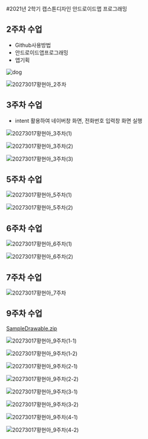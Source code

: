 #2021년 2학기 캡스톤디자인 안드로이드맵 프로그래밍

## 2주차 수업
 - Github사용방법
 - 안드로이드앱프로그래밍
 - 앱기획


![dog](https://user-images.githubusercontent.com/80746336/133891981-5943db0c-3307-49f8-80e2-9121a0452264.png)

![20273017황현아_2주차](https://user-images.githubusercontent.com/80746336/132335320-d24e9cb2-dffb-42ef-bbd3-c9f4796dd649.PNG)


## 3주차 수업
 - intent 활용하여 네이버창 화면, 전화번호 입력창 화면 실행


![20273017황현아_3주차(1)](https://user-images.githubusercontent.com/80746336/133901097-1f24f361-5954-4167-bb97-106dc8ace7ac.PNG)

![20273017황현아_3주차(2)](https://user-images.githubusercontent.com/80746336/133901164-521c0c61-691c-47a4-93d8-fa593f14ed7f.PNG)

![20273017황현아_3주차(3)](https://user-images.githubusercontent.com/80746336/133901205-3dead694-0964-4df9-be09-c428eb3079e4.PNG)


## 5주차 수업

![20273017황현아_5주차(1)](https://user-images.githubusercontent.com/80746336/135077882-868bd685-57a9-4a1f-aad6-838cf155a7b4.PNG)

![20273017황현아_5주차(2)](https://user-images.githubusercontent.com/80746336/135077908-902755eb-a7c3-4308-b5ac-afc18e0a3ef7.PNG)


## 6주차 수업

![20273017황현아_6주차(1)](https://user-images.githubusercontent.com/80746336/136657604-e461c8d5-7a35-4a34-826c-a29b5531ae4d.PNG)

![20273017황현아_6주차(2)](https://user-images.githubusercontent.com/80746336/136657610-c16c7dc9-a410-4512-9a53-0aac3b04e880.PNG)


## 7주차 수업

![20273017황현아_7주차](https://user-images.githubusercontent.com/80746336/137617971-1dbffeaf-87d9-4fb7-b3c2-fb7960778a69.PNG)

## 9주차 수업

[SampleDrawable.zip](https://github.com/hha0323/MyFirstRepository/files/7417643/SampleDrawable.zip)

![20273017황현아_9주차(1-1)](https://user-images.githubusercontent.com/80746336/138887349-7e93936e-ca0d-4bf5-90ca-ce3ad9a28126.PNG)

![20273017황현아_9주차(1-2)](https://user-images.githubusercontent.com/80746336/138887375-83e701de-52a6-4e8a-8c35-579ad27d480f.PNG)

![20273017황현아_9주차(2-1)](https://user-images.githubusercontent.com/80746336/138887392-91c773cd-2be2-4006-8354-745d8a3ab8d3.PNG)

![20273017황현아_9주차(2-2)](https://user-images.githubusercontent.com/80746336/138887426-40cff0f1-1fa8-4d5f-a679-957a1c40a2e7.PNG)

![20273017황현아_9주차(3-1)](https://user-images.githubusercontent.com/80746336/138887438-c5978e57-c5fc-454d-a836-13634fe48fe8.PNG)

![20273017황현아_9주차(3-2)](https://user-images.githubusercontent.com/80746336/138887466-d2d4dbfd-8d11-4b77-a133-cbca968e28eb.PNG)

![20273017황현아_9주차(4-1)](https://user-images.githubusercontent.com/80746336/138887486-439b74ff-8255-4563-8432-22ccfc89ba98.PNG)

![20273017황현아_9주차(4-2)](https://user-images.githubusercontent.com/80746336/138887505-fba19536-3b7d-489a-9dc2-5da5b0a87a1e.PNG)

